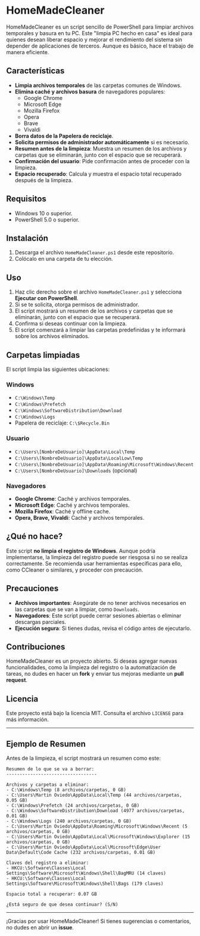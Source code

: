 # HomeMadeCleaner

HomeMadeCleaner es un script sencillo de PowerShell para limpiar archivos temporales y basura en tu PC. Este "limpia PC hecho en casa" es ideal para quienes desean liberar espacio y mejorar el rendimiento del sistema sin depender de aplicaciones de terceros. Aunque es básico, hace el trabajo de manera eficiente.

## Características

- **Limpia archivos temporales** de las carpetas comunes de Windows.
- **Elimina caché y archivos basura** de navegadores populares:
  - Google Chrome
  - Microsoft Edge
  - Mozilla Firefox
  - Opera
  - Brave
  - Vivaldi
- **Borra datos de la Papelera de reciclaje**.
- **Solicita permisos de administrador automáticamente** si es necesario.
- **Resumen antes de la limpieza**: Muestra un resumen de los archivos y carpetas que se eliminarán, junto con el espacio que se recuperará.
- **Confirmación del usuario**: Pide confirmación antes de proceder con la limpieza.
- **Espacio recuperado**: Calcula y muestra el espacio total recuperado después de la limpieza.

## Requisitos

- Windows 10 o superior.
- PowerShell 5.0 o superior.

## Instalación

1. Descarga el archivo `HomeMadeCleaner.ps1` desde este repositorio.
2. Colócalo en una carpeta de tu elección.

## Uso

1. Haz clic derecho sobre el archivo `HomeMadeCleaner.ps1` y selecciona **Ejecutar con PowerShell**.
2. Si se te solicita, otorga permisos de administrador.
3. El script mostrará un resumen de los archivos y carpetas que se eliminarán, junto con el espacio que se recuperará.
4. Confirma si deseas continuar con la limpieza.
5. El script comenzará a limpiar las carpetas predefinidas y te informará sobre los archivos eliminados.

## Carpetas limpiadas

El script limpia las siguientes ubicaciones:

### Windows
- `C:\Windows\Temp`
- `C:\Windows\Prefetch`
- `C:\Windows\SoftwareDistribution\Download`
- `C:\Windows\Logs`
- Papelera de reciclaje: `C:\$Recycle.Bin`

### Usuario
- `C:\Users\[NombreDeUsuario]\AppData\Local\Temp`
- `C:\Users\[NombreDeUsuario]\AppData\LocalLow\Temp`
- `C:\Users\[NombreDeUsuario]\AppData\Roaming\Microsoft\Windows\Recent`
- `C:\Users\[NombreDeUsuario]\Downloads` (opcional)

### Navegadores
- **Google Chrome**: Caché y archivos temporales.
- **Microsoft Edge**: Caché y archivos temporales.
- **Mozilla Firefox**: Caché y offline cache.
- **Opera, Brave, Vivaldi**: Caché y archivos temporales.

## ¿Qué no hace?

Este script **no limpia el registro de Windows**. Aunque podría implementarse, la limpieza del registro puede ser riesgosa si no se realiza correctamente. Se recomienda usar herramientas específicas para ello, como CCleaner o similares, y proceder con precaución.

## Precauciones

- **Archivos importantes**: Asegúrate de no tener archivos necesarios en las carpetas que se van a limpiar, como `Downloads`.
- **Navegadores**: Este script puede cerrar sesiones abiertas o eliminar descargas parciales.
- **Ejecución segura**: Si tienes dudas, revisa el código antes de ejecutarlo.

## Contribuciones

HomeMadeCleaner es un proyecto abierto. Si deseas agregar nuevas funcionalidades, como la limpieza del registro o la automatización de tareas, no dudes en hacer un **fork** y enviar tus mejoras mediante un **pull request**.

## Licencia

Este proyecto está bajo la licencia MIT. Consulta el archivo `LICENSE` para más información.

---

## Ejemplo de Resumen

Antes de la limpieza, el script mostrará un resumen como este:

```
Resumen de lo que se va a borrar:
----------------------------------

Archivos y carpetas a eliminar:
- C:\Windows\Temp (8 archivos/carpetas, 0 GB)
- C:\Users\Martin Oviedo\AppData\Local\Temp (44 archivos/carpetas, 0.05 GB)
- C:\Windows\Prefetch (24 archivos/carpetas, 0 GB)
- C:\Windows\SoftwareDistribution\Download (4977 archivos/carpetas, 0.01 GB)
- C:\Windows\Logs (240 archivos/carpetas, 0 GB)
- C:\Users\Martin Oviedo\AppData\Roaming\Microsoft\Windows\Recent (5 archivos/carpetas, 0 GB)
- C:\Users\Martin Oviedo\AppData\Local\Microsoft\Windows\Explorer (15 archivos/carpetas, 0 GB)
- C:\Users\Martin Oviedo\AppData\Local\Microsoft\Edge\User Data\Default\Code Cache (232 archivos/carpetas, 0.01 GB)

Claves del registro a eliminar:
- HKCU:\Software\Classes\Local Settings\Software\Microsoft\Windows\Shell\BagMRU (14 claves)
- HKCU:\Software\Classes\Local Settings\Software\Microsoft\Windows\Shell\Bags (179 claves)

Espacio total a recuperar: 0.07 GB

¿Está seguro de que desea continuar? (S/N)
```

---

¡Gracias por usar HomeMadeCleaner! Si tienes sugerencias o comentarios, no dudes en abrir un **issue**.
